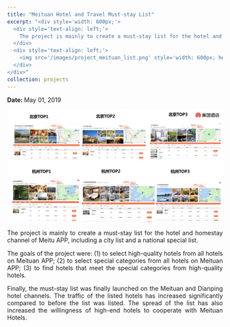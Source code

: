 ```yaml
---
title: "Meituan Hotel and Travel Must-stay List"
excerpt: "<div style='width: 600px;'>
  <div style='text-align: left;'> 
    The project is mainly to create a must-stay list for the hotel and homestay channel of Meitu APP, including a city list and a national special list.
  </div>
  <div style='text-align: left;'>
    <img src='/images/project_meituan_list.png' style='width: 600px; height: auto; display: block;' alt='must-stay list'>
  </div>
</div>"
collection: projects
---
```


<p class="page__date">
  <strong>
    <i class="fa fa-fw fa-calendar" aria-hidden="true"></i> 
    Date:
  </strong> 
  <time datetime="2019-05-01">
    May 01, 2019
  </time>
</p>

<img src='/images/project_meituan_list.png' style='width: 800px; height: auto;'>

<p style="text-align: justify;">The project is mainly to create a must-stay list for the hotel and homestay channel of Meitu APP, including a city list and a national special list.</p>


<p style="text-align: justify;">The goals of the project were:
(1) to select high-quality hotels from all hotels on Meituan APP;
(2) to select special categories from all hotels on Meituan APP;
(3) to find hotels that meet the special categories from high-quality hotels.</p>


<p style="text-align: justify;">Finally, the must-stay list was finally launched on the Meituan and Dianping hotel channels. The traffic of the listed hotels has increased significantly compared to before the list was listed. The spread of the list has also increased the willingness of high-end hotels to cooperate with Meituan Hotels.</p>




